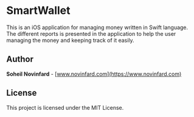 # SmartWallet
This is an iOS application for managing money written in Swift language. The different reports is presented in the application to help the user managing the money and keeping track of it easily.

<!--
## Screenshots
|  |  |  |
| :------------: | :------------: | :------------: |
|  [![](http://www.novinfard.com/media/gitshots/PI11-trademytesla-1.png)](http://www.novinfard.com/media/gitshots/PI11-trademytesla-1.png) |  [![](http://www.novinfard.com/media/gitshots/PI11-trademytesla-2.png)](http://www.novinfard.com/media/gitshots/PI11-trademytesla-2.png) |  [![](http://www.novinfard.com/media/gitshots/PI11-trademytesla-3.png)](http://www.novinfard.com/media/gitshots/PI11-trademytesla-3.png)|
-->

## Author
**Soheil Novinfard** - [www.novinfard.com](https://www.novinfard.com)

## License
This project is licensed under the MIT License.
